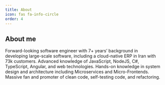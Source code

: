 ```yaml
---
title: About
icon: fas fa-info-circle
order: 4
---
```


## About me

Forward-looking software engineer with 7+ years’ background in developing large-scale software, including a cloud-native ERP in Iran with 73k customers. Advanced knowledge of JavaScript, NodeJS, C#, TypeScript, Angular, and web technologies. Hands-on knowledge in system design and architecture including Microservices and Micro-Frontends. Massive fan and promoter of clean code, self-testing code, and refactoring.
